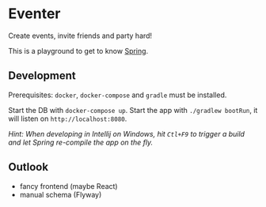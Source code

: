# Eventer

Create events, invite friends and party hard!

This is a playground to get to know [Spring](https://spring.io).


## Development

Prerequisites: `docker`, `docker-compose` and `gradle` must be installed.

Start the DB with `docker-compose up`.
Start the app with `./gradlew bootRun`, it will listen on `http://localhost:8080`.

_Hint: When developing in Intellij on Windows, hit `Ctl+F9` to trigger a build and let Spring re-compile the app on the fly._


## Outlook

* fancy frontend (maybe React)
* manual schema (Flyway)